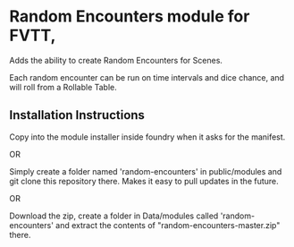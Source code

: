 # Random Encounters module for FVTT,

Adds the ability to create Random Encounters for Scenes.

Each random encounter can be run on time intervals and dice chance, and will roll from a Rollable Table.


## Installation Instructions

Copy  into the module installer
inside foundry when it asks for the manifest.

OR

Simply create a folder named 'random-encounters' in public/modules and git clone this repository
there. Makes it easy to pull updates in the future.

OR

Download the zip, create a folder in Data/modules called 'random-encounters' and extract
the contents of "random-encounters-master.zip" there.
